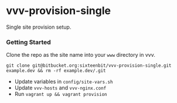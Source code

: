 # vvv-provision-single #

Single site provision setup.

### Getting Started ###

Clone the repo as the site name into your `www` directory in vvv.

`git clone git@bitbucket.org:sixteenbit/vvv-provision-single.git example.dev && rm -rf example.dev/.git`

* Update variables in `config/site-vars.sh`
* Update `vvv-hosts` and `vvv-nginx.conf`
* Run `vagrant up && vagrant provision`